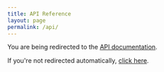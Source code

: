 ```yaml
---
title: API Reference
layout: page
permalink: /api/
---
```


<script>
  // Redirect to the API documentation on docs.rs
  window.location.href = "https://docs.rs/tnuctipun/latest/tnuctipun/";
</script>

You are being redirected to the [API documentation](https://docs.rs/tnuctipun/latest/tnuctipun/).

If you're not redirected automatically, [click here](https://docs.rs/tnuctipun/latest/tnuctipun/).
